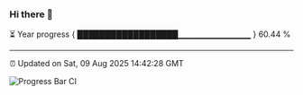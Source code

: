 ### Hi there 👋

⏳ Year progress { ██████████████████▁▁▁▁▁▁▁▁▁▁▁▁ } 60.44 %

---

⏰ Updated on Sat, 09 Aug 2025 14:42:28 GMT

![Progress Bar CI](https://github.com/IshwaranRudhara/GIT-ACTION/workflows/Progress%20Bar%20CI/badge.svg)
